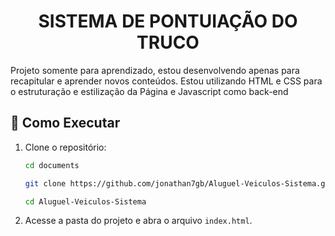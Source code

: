 <h1 align=center>SISTEMA DE PONTUIAÇÃO DO TRUCO</h1>

<p>Projeto somente para aprendizado, estou desenvolvendo apenas para recapitular e aprender novos conteúdos. Estou utilizando HTML e CSS para o estruturação e estilização da Página e Javascript como back-end</p>

## 📂 Como Executar

1. Clone o repositório:
    ```bash
   cd documents
   ```
    
   ```bash
   git clone https://github.com/jonathan7gb/Aluguel-Veiculos-Sistema.git
   ```
   
   ```bash
   cd Aluguel-Veiculos-Sistema
   ```
2. Acesse a pasta do projeto e abra o arquivo ``index.html``.
